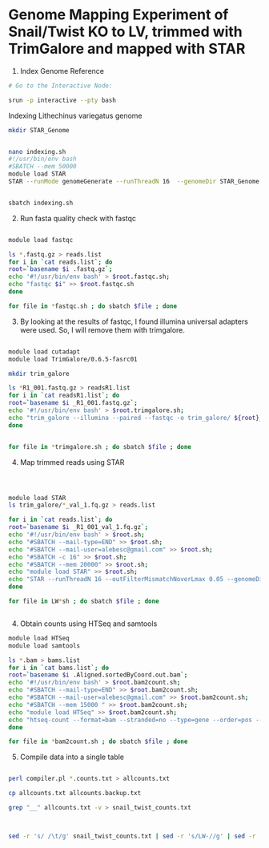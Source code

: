 # Genome Mapping Experiment of Snail/Twist KO to LV, trimmed with TrimGalore and mapped with STAR

1. Index Genome Reference

```bash
# Go to the Interactive Node:

srun -p interactive --pty bash
```
Indexing Lithechinus variegatus genome

```bash
mkdir STAR_Genome


nano indexing.sh
#!/usr/bin/env bash
#SBATCH --mem 50000
module load STAR
STAR --runMode genomeGenerate --runThreadN 16  --genomeDir STAR_Genome --genomeFastaFiles STAR_Genome/Lvar_scaffolds.fasta --sjdbGTFfile STAR_Genome/Lvar.braker.pasa.gff --genomeSAindexNbases 13 --sjdbOverhang=150


sbatch indexing.sh
```


2. Run fasta quality check with fastqc


```bash

module load fastqc

ls *.fastq.gz > reads.list
for i in `cat reads.list`; do
root=`basename $i .fastq.gz`;
echo '#!/usr/bin/env bash' > $root.fastqc.sh;
echo "fastqc $i" >> $root.fastqc.sh
done

for file in *fastqc.sh ; do sbatch $file ; done
```
3. By looking at the results of fastqc, I found illumina universal adapters were used. So, I will remove them with trimgalore.

```bash

module load cutadapt
module load TrimGalore/0.6.5-fasrc01

mkdir trim_galore

ls *R1_001.fastq.gz > readsR1.list
for i in `cat readsR1.list`; do
root=`basename $i _R1_001.fastq.gz`;
echo '#!/usr/bin/env bash' > $root.trimgalore.sh;
echo "trim_galore --illumina --paired --fastqc -o trim_galore/ ${root}_R1_001.fastq.gz ${root}_R2_001.fastq.gz " >> $root.trimgalore.sh
done


for file in *trimgalore.sh ; do sbatch $file ; done
```




4. Map trimmed reads using STAR


```bash



module load STAR
ls trim_galore/*_val_1.fq.gz > reads.list

for i in `cat reads.list`; do
root=`basename $i _R1_001_val_1.fq.gz`;
echo '#!/usr/bin/env bash' > $root.sh;
echo "#SBATCH --mail-type=END" >> $root.sh;
echo "#SBATCH --mail-user=alebesc@gmail.com" >> $root.sh;
echo "#SBATCH -c 16" >> $root.sh;
echo "#SBATCH --mem 20000" >> $root.sh;
echo "module load STAR" >> $root.sh;
echo "STAR --runThreadN 16 --outFilterMismatchNoverLmax 0.05 --genomeDir /data/wraycompute/alejo/bulk_RNAseq/genome/STAR_Genome --readFilesIn $i trim_galore/${root}_R2_001_val_2.fq.gz --outFilterMultimapNmax 1 --outSAMtype BAM SortedByCoordinate --readFilesCommand zcat --twopassMode Basic --outReadsUnmapped Fastx --outFileNamePrefix ${root}." >> $root.sh
done

for file in LW*sh ; do sbatch $file ; done



```




4. Obtain counts using HTSeq and samtools

```bash
module load HTSeq
module load samtools

ls *.bam > bams.list
for i in `cat bams.list`; do
root=`basename $i .Aligned.sortedByCoord.out.bam`;
echo '#!/usr/bin/env bash' > $root.bam2count.sh;
echo "#SBATCH --mail-type=END" >> $root.bam2count.sh;
echo "#SBATCH --mail-user=alebesc@gmail.com" >> $root.bam2count.sh;
echo "#SBATCH --mem 15000 " >> $root.bam2count.sh;
echo "module load HTSeq" >> $root.bam2count.sh;
echo "htseq-count --format=bam --stranded=no --type=gene --order=pos --idattr=ID $i STAR_Genome/Lvar.braker.pasa.gff > $root.counts.txt" >> $root.bam2count.sh
done

for file in *bam2count.sh ; do sbatch $file ; done


```

5. Compile data into a single table


```bash

perl compiler.pl *.counts.txt > allcounts.txt

cp allcounts.txt allcounts.backup.txt

grep "__" allcounts.txt -v > snail_twist_counts.txt



sed -r 's/ /\t/g' snail_twist_counts.txt | sed -r 's/LW-//g' | sed -r 's/.counts.txt//g' > snail.twist_counts_final.txt



```


